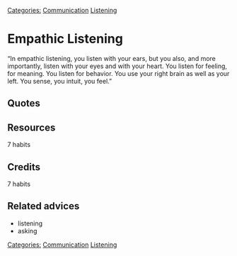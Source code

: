 [Categories:](../Categories/index.md) [Communication](../Categories/Communication.md) [Listening](../Categories/Listening.md)
# Empathic Listening

“In empathic listening, you listen with your ears, but you also, and more importantly, listen with your eyes and with your heart.  You listen for feeling, for meaning.  You listen for behavior.  You use your right brain as well as your left.  You sense, you intuit, you feel.”

## Quotes

## Resources

7 habits

## Credits

7 habits

## Related advices

- listening
- asking

[Categories:](../Categories/index.md) [Communication](../Categories/Communication.md) [Listening](../Categories/Listening.md)
